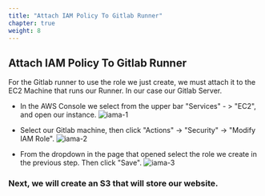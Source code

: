```yaml
---
title: "Attach IAM Policy To Gitlab Runner"
chapter: true
weight: 8
---
```


## Attach IAM Policy To Gitlab Runner

For the Gitlab runner to use the role we just create, we must attach it to the EC2 Machine that runs our Runner.
In our case our Gitlab Server.

- In the AWS Console we select from the upper bar "Services" - > "EC2", and open our instance.
![iama-1](/images/iam_attach_1.png)

- Select our Gitlab machine, then click "Actions" -> "Security" -> "Modify IAM Role".
![iama-2](/images/iam_attach_2.png)

- From the dropdown in the page that opened select the role we create in the previous step.
Then click "Save".
![iama-3](/images/iam_attach_3.png)


### Next, we will create an S3 that will store our website.
